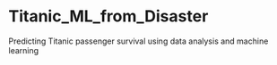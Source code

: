 # Titanic_ML_from_Disaster
Predicting Titanic passenger survival using data analysis and machine learning
